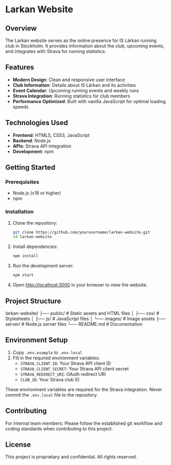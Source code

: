# Larkan Website

## Overview

The Larkan website serves as the online presence for IS Lärkan running club in Stockholm. It provides information about the club, upcoming events, and integrates with Strava for running statistics.

## Features

- **Modern Design**: Clean and responsive user interface
- **Club Information**: Details about IS Lärkan and its activities
- **Event Calendar**: Upcoming running events and weekly runs
- **Strava Integration**: Running statistics for club members
- **Performance Optimized**: Built with vanilla JavaScript for optimal loading speeds

## Technologies Used

- **Frontend**: HTML5, CSS3, JavaScript
- **Backend**: Node.js
- **APIs**: Strava API integration
- **Development**: npm

## Getting Started

### Prerequisites

- Node.js (v18 or higher)
- npm

### Installation

1. Clone the repository:

   ```bash
   git clone https://github.com/yourusername/larkan-website.git
   cd larkan-website
   ```

2. Install dependencies:

   ```bash
   npm install
   ```

3. Run the development server:

   ```bash
   npm start
   ```

4. Open [http://localhost:3000](http://localhost:3000) in your browser to view the website.

## Project Structure
larkan-website/
├── public/ # Static assets and HTML files
│ ├── css/ # Stylesheets
│ ├── js/ # JavaScript files
│ └── images/ # Image assets
├── server/ # Node.js server files
└── README.md # Documentation


## Environment Setup

1. Copy `.env.example` to `.env.local`
2. Fill in the required environment variables:
   - `STRAVA_CLIENT_ID`: Your Strava API client ID
   - `STRAVA_CLIENT_SECRET`: Your Strava API client secret
   - `STRAVA_REDIRECT_URI`: OAuth redirect URI
   - `CLUB_ID`: Your Strava club ID

These environment variables are required for the Strava integration. Never commit the `.env.local` file to the repository.

## Contributing

For internal team members: Please follow the established git workflow and coding standards when contributing to this project.

## License

This project is proprietary and confidential. All rights reserved.